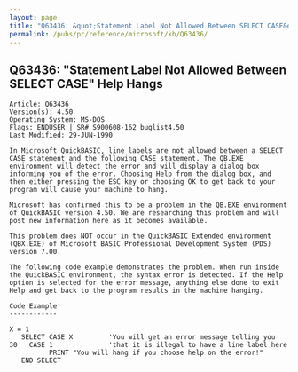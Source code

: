 ```yaml
---
layout: page
title: "Q63436: &quot;Statement Label Not Allowed Between SELECT CASE&quot; Help Hangs"
permalink: /pubs/pc/reference/microsoft/kb/Q63436/
---
```


## Q63436: &quot;Statement Label Not Allowed Between SELECT CASE&quot; Help Hangs

	Article: Q63436
	Version(s): 4.50
	Operating System: MS-DOS
	Flags: ENDUSER | SR# S900608-162 buglist4.50
	Last Modified: 29-JUN-1990
	
	In Microsoft QuickBASIC, line labels are not allowed between a SELECT
	CASE statement and the following CASE statement. The QB.EXE
	environment will detect the error and will display a dialog box
	informing you of the error. Choosing Help from the dialog box, and
	then either pressing the ESC key or choosing OK to get back to your
	program will cause your machine to hang.
	
	Microsoft has confirmed this to be a problem in the QB.EXE environment
	of QuickBASIC version 4.50. We are researching this problem and will
	post new information here as it becomes available.
	
	This problem does NOT occur in the QuickBASIC Extended environment
	(QBX.EXE) of Microsoft BASIC Professional Development System (PDS)
	version 7.00.
	
	The following code example demonstrates the problem. When run inside
	the QuickBASIC environment, the syntax error is detected. If the Help
	option is selected for the error message, anything else done to exit
	Help and get back to the program results in the machine hanging.
	
	Code Example
	------------
	
	X = 1
	   SELECT CASE X         'You will get an error message telling you
	30   CASE 1              'that it is illegal to have a line label here
	          PRINT "You will hang if you choose help on the error!"
	   END SELECT

